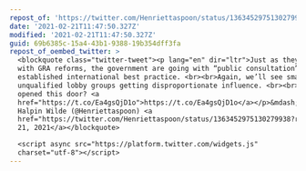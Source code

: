 ```yaml
---
repost_of: 'https://twitter.com/Henriettaspoon/status/1363452975130279938'
date: '2021-02-21T11:47:50.327Z'
modified: '2021-02-21T11:47:50.327Z'
guid: 69b6385c-15a4-43b1-9388-19b354dff3fa
repost_of_oembed_twitter: >
  <blockquote class="twitter-tweet"><p lang="en" dir="ltr">Just as they have
  with GRA reforms, the government are going with “public consultation” over
  established international best practice. <br><br>Again, we’ll see small,
  unqualified lobby groups getting disproportionate influence. <br><br>Guess who
  opened this door? <a
  href="https://t.co/Ea4gsQjD1o">https://t.co/Ea4gsQjD1o</a></p>&mdash; Hetty
  Halpin Wilde (@Henriettaspoon) <a
  href="https://twitter.com/Henriettaspoon/status/1363452975130279938?ref_src=twsrc%5Etfw">February
  21, 2021</a></blockquote>

  <script async src="https://platform.twitter.com/widgets.js"
  charset="utf-8"></script>
---
```

 
